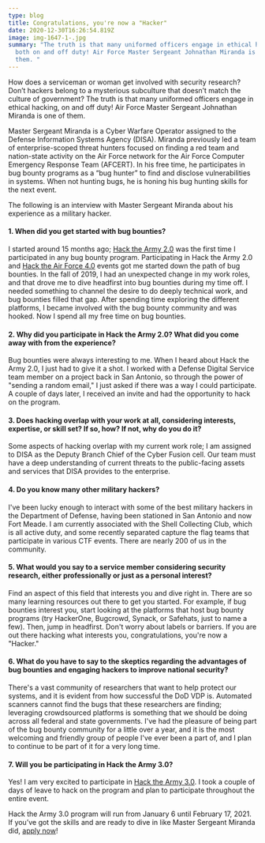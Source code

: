 ```yaml
---
type: blog
title: Congratulations, you're now a "Hacker"
date: 2020-12-30T16:26:54.819Z
image: img-1647-1-.jpg
summary: "The truth is that many uniformed officers engage in ethical hacking
  both on and off duty! Air Force Master Sergeant Johnathan Miranda is one of
  them. "
---
```

How does a serviceman or woman get involved with security research? Don’t hackers belong to a mysterious subculture that doesn’t match the culture of government? The truth is that many uniformed officers engage in ethical hacking, on and off duty! Air Force Master Sergeant Johnathan Miranda is one of them.

Master Sergeant Miranda is a Cyber Warfare Operator assigned to the Defense Information Systems Agency (DISA). Miranda previously led a team of enterprise-scoped threat hunters focused on finding a red team and nation-state activity on the Air Force network for the Air Force Computer Emergency Response Team (AFCERT). In his free time, he participates in bug bounty programs as a “bug hunter” to find and disclose vulnerabilities in systems. When not hunting bugs, he is honing his bug hunting skills for the next event.

The following is an interview with Master Sergeant Miranda about his experience as a military hacker.

#### **1. When did you get started with bug bounties?**

I started around 15 months ago; [Hack the Army 2.0](https://www.nextgov.com/cybersecurity/2019/10/who-wants-hack-army-again/160518/) was the first time I participated in any bug bounty program. Participating in Hack the Army 2.0 and [Hack the Air Force 4.0](https://www.fifthdomain.com/2020/04/15/ethical-hackers-find-hundreds-of-vulnerabilities-during-latest-air-force-bug-bounty/) events got me started down the path of bug bounties. In the fall of 2019, I had an unexpected change in my work roles, and that drove me to dive headfirst into bug bounties during my time off. I needed something to channel the desire to do deeply technical work, and bug bounties filled that gap. After spending time exploring the different platforms, I became involved with the bug bounty community and was hooked. Now I spend all my free time on bug bounties.

#### 2. Why did you participate in Hack the Army 2.0? What did you come away with from the experience?

Bug bounties were always interesting to me. When I heard about Hack the Army 2.0, I just had to give it a shot. I worked with a Defense Digital Service team member on a project back in San Antonio, so through the power of "sending a random email," I just asked if there was a way I could participate. A couple of days later, I received an invite and had the opportunity to hack on the program. 

#### 3. Does hacking overlap with your work at all, considering interests, expertise, or skill set? If so, how? If not, why do you do it?

Some aspects of hacking overlap with my current work role; I am assigned to DISA as the Deputy Branch Chief of the Cyber Fusion cell. Our team must have a deep understanding of current threats to the public-facing assets and services that DISA provides to the enterprise.

#### 4. Do you know many other military hackers?

I've been lucky enough to interact with some of the best military hackers in the Department of Defense, having been stationed in San Antonio and now Fort Meade. I am currently associated with the Shell Collecting Club, which is all active duty, and some recently separated capture the flag teams that participate in various CTF events. There are nearly 200 of us in the community.

#### 5. What would you say to a service member considering security research, either professionally or just as a personal interest?

Find an aspect of this field that interests you and dive right in. There are so many learning resources out there to get you started. For example, if bug bounties interest you, start looking at the platforms that host bug bounty programs (try HackerOne, Bugcrowd, Synack, or Safehats, just to name a few). Then, jump in headfirst. Don't worry about labels or barriers. If you are out there hacking what interests you, congratulations, you're now a "Hacker."

#### 6. What do you have to say to the skeptics regarding the advantages of bug bounties and engaging hackers to improve national security?

There's a vast community of researchers that want to help protect our systems, and it is evident from how successful the DoD VDP is. Automated scanners cannot find the bugs that these researchers are finding; leveraging crowdsourced platforms is something that we should be doing across all federal and state governments. I've had the pleasure of being part of the bug bounty community for a little over a year, and it is the most welcoming and friendly group of people I've ever been a part of, and I plan to continue to be part of it for a very long time.

#### 7. Will you be participating in Hack the Army 3.0?

Yes! I am very excited to participate in [Hack the Army 3.0](https://www.army.mil/article/240719/hack_the_army_3_0_furthers_innovative_bug_bounty_program_to_defend_networks_data). I took a couple of days of leave to hack on the program and plan to participate throughout the entire event.

Hack the Army 3.0 program will run from January 6 until February 17, 2021. If you’ve got the skills and are ready to dive in like Master Sergeant Miranda did, [apply now](https://www.hackerone.com/dds-apply)!
